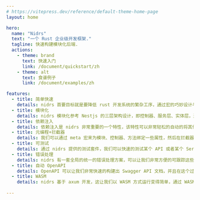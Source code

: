 ```yaml
---
# https://vitepress.dev/reference/default-theme-home-page
layout: home

hero:
  name: "Nidrs"
  text: "一个 Rust 企业级开发框架."
  tagline: 快速构建模块化后端.
  actions:
    - theme: brand
      text: 快速入门
      link: /document/quickstart/zh
    - theme: alt
      text: 食谱例子
      link: /document/examples/zh

features:
  - title: 简单快速
    details: nidrs 首要目标就是要降低 rust 开发系统的繁杂工序，通过宏的巧妙设计与axum 的函数魔法参数，极大的提升开发体验。
  - title: 模块化
    details: nidrs 模块化参考 Nestjs 的三层架构设计，即控制器、服务层、实体层，通过对这三层的封装，我们可以非常轻松构建一个通用的模块，并且可以高效的组合复用。
  - title: 依赖注入
    details: 依赖注入是 nidrs 非常重要的一个特性，该特性可以非常轻松的自动的将其他模块的 Service 注入到当前 Service 特定的字段中，并且解决了循环依赖的问题。
  - title: 元编程+拦截器
    details: 我们可以通过 meta 宏来为模块、控制器、方法绑定一些属性，然后在拦截器中通过这些属性来实现一些非常便携的功能。
  - title: 可测试
    details: 通过 nidrs 提供的测试套件，我们可以快速的测试某个 API 或者某个 Service 的功能。
  - title: 错误处理
    details: nidrs 有一套全局的统一的错误处理方案，可以让我们非常方便的可跟踪这些错误，并且友好的响应。
  - title: 自动 OpenAPI
    details: OpenAPI 可以让我们非常快速的构建出 Swagger API 文档，并且在这个过程中，我们只需要添加少量的标记即可实现。
  - title: WASM
    details: nidrs 基于 axum 开发，这让我们以 WASM 方式运行变得简单，通过 WASM 我们可以更安全的运行系统。
    
---
```


